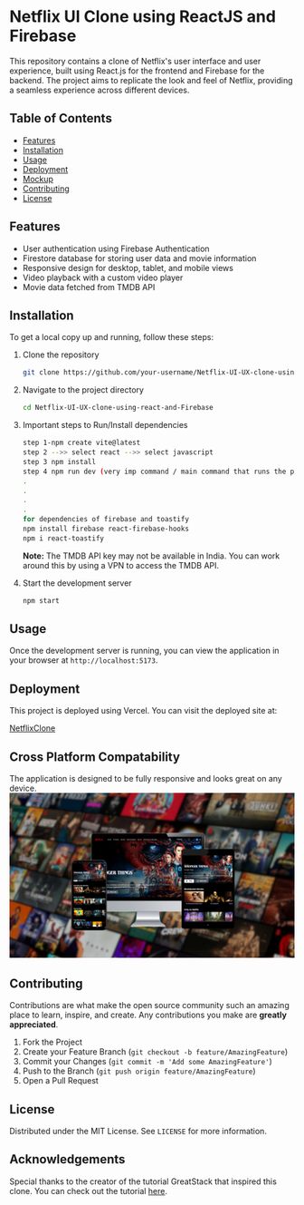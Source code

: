 # Netflix UI Clone using ReactJS and Firebase

This repository contains a clone of Netflix's user interface and user experience, built using React.js for the frontend and Firebase for the backend. The project aims to replicate the look and feel of Netflix, providing a seamless experience across different devices.

## Table of Contents
- [Features](#features)
- [Installation](#installation)
- [Usage](#usage)
- [Deployment](#deployment)
- [Mockup](#mockup)
- [Contributing](#contributing)
- [License](#license)

## Features
- User authentication using Firebase Authentication
- Firestore database for storing user data and movie information
- Responsive design for desktop, tablet, and mobile views
- Video playback with a custom video player
- Movie data fetched from TMDB API

## Installation
To get a local copy up and running, follow these steps:

1. Clone the repository
    ```sh
    git clone https://github.com/your-username/Netflix-UI-UX-clone-using-react-and-Firebase.git
    ```
2. Navigate to the project directory
    ```sh
    cd Netflix-UI-UX-clone-using-react-and-Firebase
    ```
3. Important steps to Run/Install dependencies
    ```sh
    step 1-npm create vite@latest
    step 2 -->> select react -->> select javascript
    step 3 npm install
    step 4 npm run dev (very imp command / main command that runs the project)
    .
    .
    .
    .
    for dependencies of firebase and toastify
    npm install firebase react-firebase-hooks
    npm i react-toastify
    ```


    **Note:** The TMDB API key may not be available in India. You can work around this by using a VPN to access the TMDB API.

5. Start the development server
    ```sh
    npm start
    ```

## Usage
Once the development server is running, you can view the application in your browser at `http://localhost:5173`.

## Deployment
This project is deployed using Vercel. You can visit the deployed site at:

[NetflixClone](https://netflix-clone-81.vercel.app/login)

## Cross Platform Compatability
The application is designed to be fully responsive and looks great on any device. 
![readme-img](https://github.com/ashutoshh-17/NetflixClone/blob/main/screenshots/readme-img.png)


## Contributing
Contributions are what make the open source community such an amazing place to learn, inspire, and create. Any contributions you make are **greatly appreciated**.

1. Fork the Project
2. Create your Feature Branch (`git checkout -b feature/AmazingFeature`)
3. Commit your Changes (`git commit -m 'Add some AmazingFeature'`)
4. Push to the Branch (`git push origin feature/AmazingFeature`)
5. Open a Pull Request

## License
Distributed under the MIT License. See `LICENSE` for more information.

## Acknowledgements
Special thanks to the creator of the tutorial GreatStack that inspired this clone. You can check out the tutorial [here](https://youtu.be/YQQD67N5pi0?si=TTsKtaUV_Cph2SF8).
